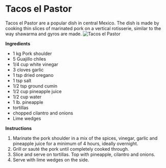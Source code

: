 # Tacos el Pastor
Tacos el Pastor are a popular dish in central Mexico. The dish is made by cooking thin slices of marinated pork on a vertical rotisserie, similar to the way shawarma and gyros are made.
![Tacos el Pastor](https://source.unsplash.com/random/?tacos)

**Ingredients**
- 1 kg Pork shoulder
- 5 Guajillo chiles
- 1/4 cup white vinegar
- 3 cloves garlic
- 1 tsp dried oregano
- 1 tsp salt
- 1/2 tsp ground cumin
- 1/2 cup pineapple juice
- 1/2 cup water
- 1 lb. pineapple
- tortillas
- chopped cilantro and onions
- Lime wedges

**Instructions**

1. Marinate the pork shoulder in a mix of the spices, vinegar, garlic and pineapple juice for a minimum of 4 hours, ideally overnight.
2. Grill or sauté the pork until completely cooked through.
3. Slice and serve on tortillas. Top with pineapple, cilantro and onions.
4. Serve with lime wedges on the side.
